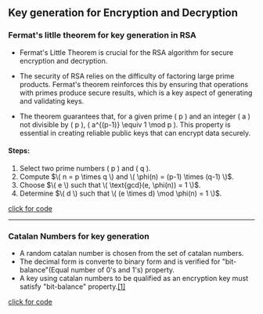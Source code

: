 ## Key generation for Encryption and Decryption

### Fermat's litlle theorem for key generation in RSA

- Fermat's Little Theorem is crucial for the RSA algorithm for secure encryption and decryption.

- The security of RSA relies on the difficulty of factoring large prime products. Fermat's theorem reinforces this by ensuring that operations with primes produce secure results, which is a key aspect of generating and validating keys.

- The theorem guarantees that, for a given prime \( p \) and an integer \( a \) not divisible by \( p \), \( a^{(p-1)} \equiv 1 \mod p \). This property is essential in creating reliable public keys that can encrypt data securely.

#### Steps:

1. Select two prime numbers \( p \) and \( q \).
2. Compute $\( n = p \times q \) and \( \phi(n) = (p-1) \times (q-1) \)$.
3. Choose $\( e \) such that \( \text{gcd}(e, \phi(n)) = 1 \)$.
4. Determine $\( d \) such that \( (e \times d) \mod \phi(n) = 1 \)$.

[click for code](../codes/fermat.md)

---

### Catalan Numbers for key generation

- A random catalan number is chosen from the set of catalan numbers.
- The decimal form is converte to binary form and is verified for "bit-balance"(Equal number of 0's and 1's) property.
- A key using catalan numbers to be qualified as an encryption key must satisfy "bit-balance" property.[[1]](../README.md#refrences)

[click for code](../codes/catalan.md)
